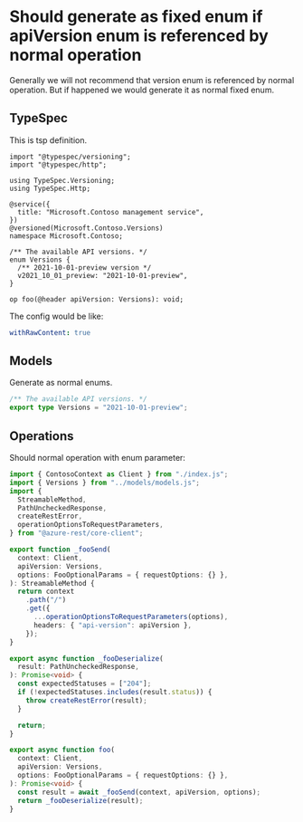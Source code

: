 # Should generate as fixed enum if apiVersion enum is referenced by normal operation

Generally we will not recommend that version enum is referenced by normal operation. But if happened we would generate it as normal fixed enum.

## TypeSpec

This is tsp definition.

```tsp
import "@typespec/versioning";
import "@typespec/http";

using TypeSpec.Versioning;
using TypeSpec.Http;

@service({
  title: "Microsoft.Contoso management service",
})
@versioned(Microsoft.Contoso.Versions)
namespace Microsoft.Contoso;

/** The available API versions. */
enum Versions {
  /** 2021-10-01-preview version */
  v2021_10_01_preview: "2021-10-01-preview",
}

op foo(@header apiVersion: Versions): void;
```

The config would be like:

```yaml
withRawContent: true
```

## Models

Generate as normal enums.

```ts models
/** The available API versions. */
export type Versions = "2021-10-01-preview";
```

## Operations

Should normal operation with enum parameter:

```ts operations
import { ContosoContext as Client } from "./index.js";
import { Versions } from "../models/models.js";
import {
  StreamableMethod,
  PathUncheckedResponse,
  createRestError,
  operationOptionsToRequestParameters,
} from "@azure-rest/core-client";

export function _fooSend(
  context: Client,
  apiVersion: Versions,
  options: FooOptionalParams = { requestOptions: {} },
): StreamableMethod {
  return context
    .path("/")
    .get({
      ...operationOptionsToRequestParameters(options),
      headers: { "api-version": apiVersion },
    });
}

export async function _fooDeserialize(
  result: PathUncheckedResponse,
): Promise<void> {
  const expectedStatuses = ["204"];
  if (!expectedStatuses.includes(result.status)) {
    throw createRestError(result);
  }

  return;
}

export async function foo(
  context: Client,
  apiVersion: Versions,
  options: FooOptionalParams = { requestOptions: {} },
): Promise<void> {
  const result = await _fooSend(context, apiVersion, options);
  return _fooDeserialize(result);
}
```
